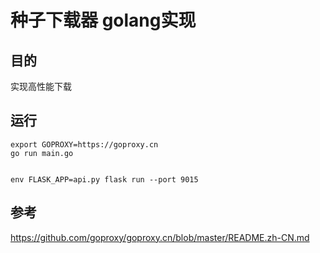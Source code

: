 # 种子下载器 golang实现

## 目的
实现高性能下载

## 运行

```
export GOPROXY=https://goproxy.cn
go run main.go

```

```

env FLASK_APP=api.py flask run --port 9015

```

## 参考
https://github.com/goproxy/goproxy.cn/blob/master/README.zh-CN.md